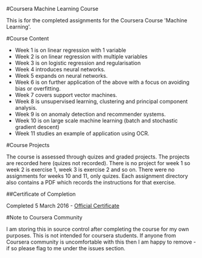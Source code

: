 #Coursera Machine Learning Course

This is for the completed assignments for the Coursera Course 'Machine Learning'.

#Course Content

* Week 1 is on linear regression with 1 variable
* Week 2 is on linear regression with multiple variables
* Week 3 is on logistic regression and regularisation
* Week 4 introduces neural networks.
* Week 5 expands on neural networks.
* Week 6 is on further application of the above with a focus on avoiding bias or overfitting.
* Week 7 covers support vector machines.
* Week 8 is unsupervised learning, clustering and principal component analysis.
* Week 9 is on anomaly detection and recommender systems.
* Week 10 is on large scale machine learning (batch and stochastic gradient descent)
* Week 11 studies an example of application using OCR.

#Course Projects

The course is assessed through quizes and graded projects. The projects are recorded here (quizes not recorded). There is no project for week 1 so week 2 is exercise 1, week 3 is exercise 2 and so on. There were no assignments for weeks 10 and 11, only quizes. Each assignment directory also contains a PDF which records the instructions for that exercise.

##Certificate of Completion

Completed 5 March 2016 - [Official Certificate](https://www.coursera.org/account/accomplishments/certificate/MXZL86AWHVUD)

#Note to Coursera Community

I am storing this in source control after completing the course for my own purposes. This is not intended for coursera students. If anyone from Coursera community is uncomfortable with this then I am happy to remove - if so please flag to me under the issues section.